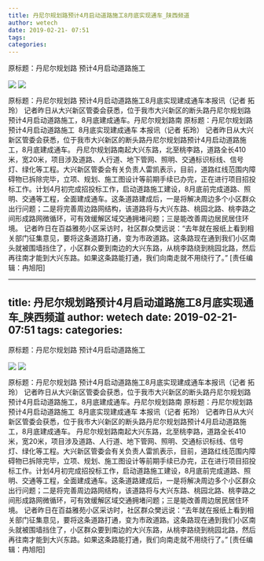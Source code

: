 ```yaml
---
title: 丹尼尔规划路预计4月启动道路施工8月底实现通车_陕西频道
author: wetech
date: 2019-02-21- 07:51
tags: 
categories: 
---
```

原标题：丹尼尔规划路 预计4月启动道路施工 
<!-- more -->
                
<img align="center" border="0" src="http://p1.ifengimg.com/a/2019_08/5cc71f559ae0805_size141_w400_h299.jpg" />
                
<img align="center" border="0" src="http://p2.ifengimg.com/a/2016/0810/204c433878d5cf9size1_w16_h16.png" />
            
原标题：丹尼尔规划路 预计4月启动道路施工8月底实现建成通车本报讯（记者 拓玲） 记者昨日从大兴新区管委会获悉，位于我市大兴新区的断头路丹尼尔规划路预计4月启动道路施工，8月底建成通车。丹尼尔规划路南
原标题：丹尼尔规划路 预计4月启动道路施工 
8月底实现建成通车
本报讯（记者 拓玲） 记者昨日从大兴新区管委会获悉，位于我市大兴新区的断头路丹尼尔规划路预计4月启动道路施工，8月底建成通车。
丹尼尔规划路南起大兴东路，北至桃李路，道路全长410米，宽20米，项目涉及道路、人行道、地下管网、照明、交通标识标线、信号灯、绿化等工程。大兴新区管委会有关负责人雷凯表示，目前，道路红线范围内障碍物已拆除完毕，立项、规划、施工图设计等前期手续已办完，正在进行项目招投标工作。计划4月初完成招投标工作，启动道路施工建设，8月底前完成道路、照明、交通等工程，全面建成通车。这条道路建成后，一是将解决周边多个小区群众出行问题；二是将完善周边路网结构，该道路将与大兴东路、桃园北路、桃李路之间形成路网微循环，可有效缓解区域交通拥堵问题；三是能改善周边居民居住环境。
记者昨日在百益雅苑小区采访时，社区群众樊远说：“去年就在报纸上看到相关部门征集意见，要将这条道路打通，变为市政道路。这条路现在通到我们小区南头就被围墙挡住了，小区群众要到南边的大兴东路，从桃李路绕到桃园北路，然后再往南才能到大兴东路。如果这条路能打通，我们向南走就不用绕行了。”
[责任编辑：冉旭阳]
            
---
title: 丹尼尔规划路预计4月启动道路施工8月底实现通车_陕西频道
author: wetech
date: 2019-02-21- 07:51
tags: 
categories: 
---
原标题：丹尼尔规划路 预计4月启动道路施工 
<!-- more -->
                
<img align="center" border="0" src="http://p1.ifengimg.com/a/2019_08/5cc71f559ae0805_size141_w400_h299.jpg" />
                
<img align="center" border="0" src="http://p2.ifengimg.com/a/2016/0810/204c433878d5cf9size1_w16_h16.png" />
            
原标题：丹尼尔规划路 预计4月启动道路施工8月底实现建成通车本报讯（记者 拓玲） 记者昨日从大兴新区管委会获悉，位于我市大兴新区的断头路丹尼尔规划路预计4月启动道路施工，8月底建成通车。丹尼尔规划路南
原标题：丹尼尔规划路 预计4月启动道路施工 
8月底实现建成通车
本报讯（记者 拓玲） 记者昨日从大兴新区管委会获悉，位于我市大兴新区的断头路丹尼尔规划路预计4月启动道路施工，8月底建成通车。
丹尼尔规划路南起大兴东路，北至桃李路，道路全长410米，宽20米，项目涉及道路、人行道、地下管网、照明、交通标识标线、信号灯、绿化等工程。大兴新区管委会有关负责人雷凯表示，目前，道路红线范围内障碍物已拆除完毕，立项、规划、施工图设计等前期手续已办完，正在进行项目招投标工作。计划4月初完成招投标工作，启动道路施工建设，8月底前完成道路、照明、交通等工程，全面建成通车。这条道路建成后，一是将解决周边多个小区群众出行问题；二是将完善周边路网结构，该道路将与大兴东路、桃园北路、桃李路之间形成路网微循环，可有效缓解区域交通拥堵问题；三是能改善周边居民居住环境。
记者昨日在百益雅苑小区采访时，社区群众樊远说：“去年就在报纸上看到相关部门征集意见，要将这条道路打通，变为市政道路。这条路现在通到我们小区南头就被围墙挡住了，小区群众要到南边的大兴东路，从桃李路绕到桃园北路，然后再往南才能到大兴东路。如果这条路能打通，我们向南走就不用绕行了。”
[责任编辑：冉旭阳]
            
